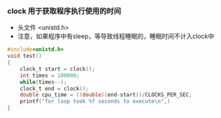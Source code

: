### clock  用于获取程序执行使用的时间  
- 头文件 <unistd.h>
- 注意，如果程序中有sleep，等导致线程睡眠的，睡眠时间不计入clock中
```c
#include<unistd.h>
void test()
{
    clock_t start = clock();
    int times = 100000;
    while(times--);
    clock_t end = clock();
    double cpu_time = ((double)(end-start))/CLOCKS_PER_SEC;
    printf("for loop took %f seconds to execute\n",)
}

```